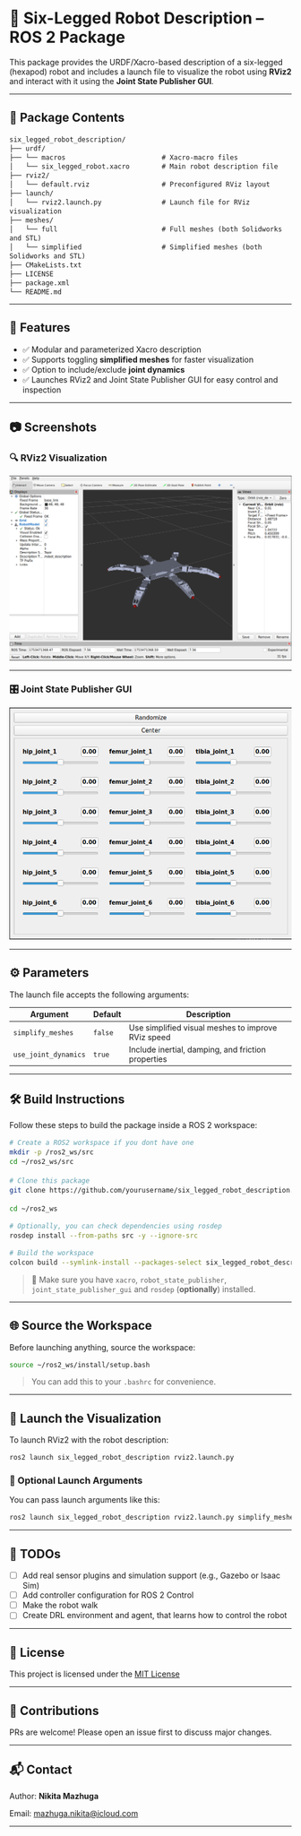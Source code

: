 # 🐜 Six-Legged Robot Description – ROS 2 Package

This package provides the URDF/Xacro-based description of a six-legged (hexapod) robot and includes a launch file to visualize the robot using **RViz2** and interact with it using the **Joint State Publisher GUI**.

---

## 📁 Package Contents

```
six_legged_robot_description/
├── urdf/
├── └── macros                        # Xacro-macro files
│   └── six_legged_robot.xacro        # Main robot description file
├── rviz2/
│   └── default.rviz                  # Preconfigured RViz layout
├── launch/
│   └── rviz2.launch.py               # Launch file for RViz visualization
├── meshes/
│   └── full                          # Full meshes (both Solidworks and STL)
│   └── simplified                    # Simplified meshes (both Solidworks and STL)
├── CMakeLists.txt
├── LICENSE
├── package.xml
└── README.md
```

---

## 🧠 Features

- ✅ Modular and parameterized Xacro description
- ✅ Supports toggling **simplified meshes** for faster visualization
- ✅ Option to include/exclude **joint dynamics**
- ✅ Launches RViz2 and Joint State Publisher GUI for easy control and inspection

---

## 📷 Screenshots

### 🔍 RViz2 Visualization

![RViz Screenshot](docs/images/rviz2.png)

---

### 🎛️ Joint State Publisher GUI

![Joint State Publisher](docs/images/jsp.png)

---

## ⚙️ Parameters

The launch file accepts the following arguments:

| Argument               | Default   | Description                                        |
| ---------------------- | --------- | -------------------------------------------------- |
| `simplify_meshes`    | `false` | Use simplified visual meshes to improve RViz speed |
| `use_joint_dynamics` | `true`  | Include inertial, damping, and friction properties |

---

## 🛠️ Build Instructions

Follow these steps to build the package inside a ROS 2 workspace:

```bash
# Create a ROS2 workspace if you dont have one
mkdir -p /ros2_ws/src
cd ~/ros2_ws/src

# Clone this package
git clone https://github.com/yourusername/six_legged_robot_description.git

cd ~/ros2_ws
```

```bash
# Optionally, you can check dependencies using rosdep
rosdep install --from-paths src -y --ignore-src
```

```bash
# Build the workspace
colcon build --symlink-install --packages-select six_legged_robot_description
```

> 🔧 Make sure you have `xacro`, `robot_state_publisher`, `joint_state_publisher_gui` and `rosdep` (**optionally**) installed.

---

## 🌐 Source the Workspace

Before launching anything, source the workspace:

```bash
source ~/ros2_ws/install/setup.bash
```

> You can add this to your `.bashrc` for convenience.

---

## 🚀 Launch the Visualization

To launch RViz2 with the robot description:

```bash
ros2 launch six_legged_robot_description rviz2.launch.py
```

### 🔄 Optional Launch Arguments

You can pass launch arguments like this:

```bash
ros2 launch six_legged_robot_description rviz2.launch.py simplify_meshes:=true use_joint_dynamics:=false
```

---

## 📌 TODOs

- [ ] Add real sensor plugins and simulation support (e.g., Gazebo or Isaac Sim)
- [ ] Add controller configuration for ROS 2 Control
- [ ] Make the robot walk
- [ ] Create DRL environment and agent, that learns how to control the robot

---

## 📄 License

This project is licensed under the [MIT License](LICENSE)

---

## 🤝 Contributions

PRs are welcome! Please open an issue first to discuss major changes.

---

## 📬 Contact

Author: **Nikita Mazhuga**

Email: [mazhuga.nikita@icloud.com](mailto:mazhuga.nikita@icloud.com)

---
